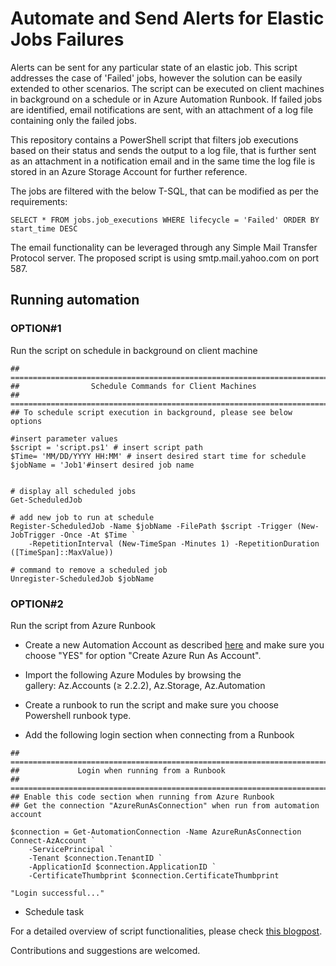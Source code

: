 # Automate and Send Alerts for Elastic Jobs Failures


Alerts can be sent for any particular state of an elastic job. This script addresses the case of 'Failed' jobs, however the solution can be easily extended to other scenarios. The script can be executed on client machines in background on a schedule or in Azure Automation Runbook. If failed jobs are identified, email notifications are sent, with an attachment of a log file containing only the failed jobs. 

This repository contains a PowerShell script that filters job executions based on their status and sends the output to a log file, that is further sent as an attachment in a notification email and in the same time the log file is stored in an Azure Storage Account for further reference. 

The jobs are filtered with the below T-SQL, that can be modified as per the requirements:

```
SELECT * FROM jobs.job_executions WHERE lifecycle = 'Failed' ORDER BY start_time DESC
```

The email functionality can be leveraged through any Simple Mail Transfer Protocol server. The proposed script is using smtp.mail.yahoo.com on port 587. 

## Running automation 

### OPTION#1 
Run the script on schedule in background on client machine

```
##  =========================================================================
##                Schedule Commands for Client Machines 
##  =========================================================================
## To schedule script execution in background, please see below options

#insert parameter values
$script = 'script.ps1' # insert script path
$Time= 'MM/DD/YYYY HH:MM' # insert desired start time for schedule
$jobName = 'Job1'#insert desired job name


# display all scheduled jobs
Get-ScheduledJob

# add new job to run at schedule
Register-ScheduledJob -Name $jobName -FilePath $script -Trigger (New-JobTrigger -Once -At $Time `
    -RepetitionInterval (New-TimeSpan -Minutes 1) -RepetitionDuration ([TimeSpan]::MaxValue))

# command to remove a scheduled job
Unregister-ScheduledJob $jobName
```

### OPTION#2
Run the script from Azure Runbook

* Create a new Automation Account as described [here](https://docs.microsoft.com/en-us/azure/automation/automation-create-standalone-account#create-a-new-automation-account-in-the-azure-portal) and make sure you choose "YES" for option "Create Azure Run As Account".

* Import the following Azure Modules by browsing the gallery: Az.Accounts (≥ 2.2.2), Az.Storage, Az.Automation
             
* Create a runbook to run the script and make sure you choose Powershell runbook type.

* Add the following login section when connecting from a Runbook        

```
##  =========================================================================
##             Login when running from a Runbook
##  =========================================================================
## Enable this code section when running from Azure Runbook
## Get the connection "AzureRunAsConnection" when run from automation account

$connection = Get-AutomationConnection -Name AzureRunAsConnection
Connect-AzAccount `
    -ServicePrincipal `
    -Tenant $connection.TenantID `
    -ApplicationId $connection.ApplicationID `
    -CertificateThumbprint $connection.CertificateThumbprint

"Login successful..."

```

* Schedule task

For a detailed overview of script functionalities, please check [this blogpost](https://techcommunity.microsoft.com/t5/azure-database-support-blog/automate-and-send-alerts-for-elastic-jobs-failures/ba-p/1981457).

Contributions and suggestions are welcomed. 



